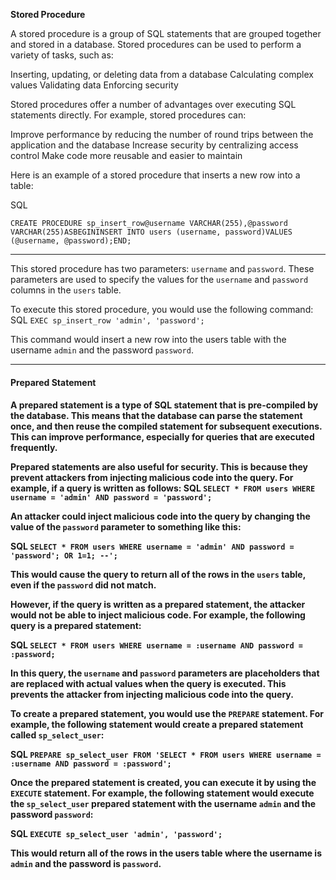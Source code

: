 **Stored Procedure**

A stored procedure is a group of SQL statements that are grouped together and stored in a database. Stored procedures can be used to perform a variety of tasks, such as:

Inserting, updating, or deleting data from a database
Calculating complex values
Validating data
Enforcing security

Stored procedures offer a number of advantages over executing SQL statements directly. For example, stored procedures can:

Improve performance by reducing the number of round trips between the application and the database
Increase security by centralizing access control
Make code more reusable and easier to maintain

Here is an example of a stored procedure that inserts a new row into a table:

SQL

`CREATE PROCEDURE sp_insert_row@username VARCHAR(255),@password VARCHAR(255)ASBEGININSERT INTO users (username, password)VALUES (@username, @password);END;`

---
This stored procedure has two parameters: `username` and `password`. These parameters are used to specify the values for the `username` and `password` columns in the `users` table.

To execute this stored procedure, you would use the following command:
SQL
`EXEC sp_insert_row 'admin', 'password';`

This command would insert a new row into the users table with the username `admin` and the password `password`.

---

<h4>Prepared Statement<h4>
  
A prepared statement is a type of SQL statement that is pre-compiled by the database. This means that the database can parse the statement once, and then reuse the compiled statement for subsequent executions. This can improve performance, especially for queries that are executed frequently.

Prepared statements are also useful for security. This is because they prevent attackers from injecting malicious code into the query. For example, if a query is written as follows:
SQL
`SELECT * FROM users WHERE username = 'admin' AND password = 'password';`

An attacker could inject malicious code into the query by changing the value of the `password` parameter to something like this:

SQL
`SELECT * FROM users WHERE username = 'admin' AND password = 'password'; OR 1=1; --';`

This would cause the query to return all of the rows in the `users` table, even if the `password` did not match.

However, if the query is written as a prepared statement, the attacker would not be able to inject malicious code. For example, the following query is a prepared statement:

SQL
`SELECT * FROM users WHERE username = :username AND password = :password;`

In this query, the `username` and `password` parameters are placeholders that are replaced with actual values when the query is executed. This prevents the attacker from injecting malicious code into the query.

To create a prepared statement, you would use the `PREPARE` statement. For example, the following statement would create a prepared statement called `sp_select_user`:

SQL
`PREPARE sp_select_user FROM 'SELECT * FROM users WHERE username = :username AND password = :password';`

Once the prepared statement is created, you can execute it by using the `EXECUTE` statement. For example, the following statement would execute the `sp_select_user` prepared statement with the username `admin` and the password `password`:

SQL
`EXECUTE sp_select_user 'admin', 'password';`

This would return all of the rows in the users table where the username is `admin` and the password is `password`.
